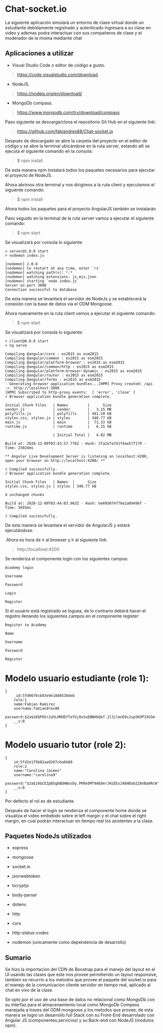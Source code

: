 # Chat-socket.io

La siguiente aplicación simulará un entorno de clase virtual donde un estudiante debidamente registrado y autenticado ingresara a su clase en video y ademas podra interactuar con sus compañeros de clase y el moderador de la misma mediante chat


## Aplicaciones a utilizar

- Visual Studio Code o editor de código a gusto.

> https://code.visualstudio.com/download

- NodeJS.

> https://nodejs.org/en/download/

- MongoDb compass.

> https://www.mongodb.com/try/download/compass


Paso siguiente se descarga/clona el repositorio Git Hub en el siguiente link:

> https://github.com/fabiandres88/Chat-socket.io

Después de descargado se abre la carpeta del proyecto en el editor de código y se abre la terminal ubicándose en la ruta server, estando alli se ejecuta el siguiente comando en la consola:

> $ npm install

De esta manera npm instalará todos los paquetes necesarios para ejecutar el proyecto de NodeJS.

Ahora abrimos otra terminal y nos dirigimos a la ruta client y ejecutamos el siguiente comando:

> $ npm install

Ahora todos los paquetes para el proyecto AngularJS también se instalarán.

Paso seguido en la terminal de la ruta server vamos a ejecutar el siguiente comando:

> $ npm start


Se visualizará por consola lo siguiente:


```
> server@1.0.0 start
> nodemon index.js

[nodemon] 2.0.6
[nodemon] to restart at any time, enter `rs`
[nodemon] watching path(s): *.*
[nodemon] watching extensions: js,mjs,json
[nodemon] starting `node index.js`
Server on port 3000
Connection successful to database
```

De esta manera se levantará el servidor de NodeJs y se establecerá la conexión con la base de datos vía el ODM Mongoose.

Ahora nuevamente en la ruta client vamos a ejecutar el siguiente comando:

> $ npm start

Se visualizará por consola lo siguiente:


```
> client@0.0.0 start
> ng serve

Compiling @angular/core : es2015 as esm2015
Compiling @angular/common : es2015 as esm2015
Compiling @angular/platform-browser : es2015 as esm2015
Compiling @angular/common/http : es2015 as esm2015
Compiling @angular/platform-browser-dynamic : es2015 as esm2015
Compiling @angular/router : es2015 as esm2015
Compiling @angular/forms : es2015 as esm2015
- Generating browser application bundles...[HPM] Proxy created: /api  ->  http://localhost:3000
[HPM] Subscribed to http-proxy events:  [ 'error', 'close' ]
√ Browser application bundle generation complete.

Initial Chunk Files   | Names         |      Size
vendor.js             | vendor        |   3.15 MB
polyfills.js          | polyfills     | 481.20 kB
styles.css, styles.js | styles        | 340.77 kB
main.js               | main          |  71.33 kB
runtime.js            | runtime       |   6.15 kB

                      | Initial Total |   4.02 MB

Build at: 2020-12-09T03:43:57.778Z - Hash: 2fa2e7a741f4ae577179 - Time: 23024ms

** Angular Live Development Server is listening on localhost:4200, open your browser on http://localhost:4200/ **

√ Compiled successfully.
√ Browser application bundle generation complete.

Initial Chunk Files   | Names  |      Size
styles.css, styles.js | styles | 340.77 kB

4 unchanged chunks

Build at: 2020-12-09T03:44:03.963Z - Hash: be695074776e2a09496f - Time: 5691ms

√ Compiled successfully.
```


De esta manera se levantara el servidor de AngularJS y estará ejecutándose.

 Ahora es hora de ir al browser y ir al siguiente link:

> http://localhost:4200 


Se renderiza el componente login con los siguientes campos:

```
Academy login

Username

Password

Login

Register
```

Si el usuario está registrado se loguea, de lo contrario deberá hacer el registro llenando los siguientes campos en el componente register:

```
Register to Academy

Name

Username

Password

Register

```
# Modelo usuario estudiante (role 1):

```
{
    _id:5fd0676cb83e9e1840538deb
    role:1
    name:Fabian Ramirez
    username:fabiandres88
    password:$2a$10$POSr2ahLHMdEYTeYGj8xSuEWNHbQkf.1l3ilmnE0c2up5KOP33G5m
    __v:0
}
```

# Modelo usuario tutor (role 2):

```
{
    id:5fd2e1f5b02aa9207cba6b89
    role:2
    name:"Carolina Jaimes"
    username:"carolina9"
    password:"$2a$10$CEZpB5g88DHNosDy.PKMxOMf9mE0erJH2EEs246HDobIZAVBa0RcW"
    __v:0
}
```
Por defecto el rol es de estudiante.

Después de hacer el login se renderiza el componente home donde se visualiza el video embebido sobre el left margin y el chat sobre el right margin, en cual podrán interactuar en tiempo real los asistentes a la clase.

## Paquetes NodeJs utilizados

- express

- mongoose

- socket.io

- jsonwebtoken

- bcryptjs

- body-parser

- dotenv

- http

- cors

- http-status-codes

- nodemon (unicamente como dependencia de desarrollo)


## Sumario

Se hizo la importacion del CDN de Boostrap para el manejo del layout en el UI usando las clases que este nos provee permitiendo un layout responsive, tambien se recurrio a los metodos que provee el paquete del socket.io para el manejo de la comunicacion cliente servidor en tiempo real, aplicado al chat en vivo de la clase.

Se opto por el uso de una base de datos no relacional como MongoDb con su interfaz para el almacenamiento local como MongoDb Compass manejada a traves del ODM mongoose y los metodos que provee, de esta manera se logro un desarrollo full Stack con su Front-End desarrolado con Angular JS (componentes,servicios) y su Back-end con NodeJS (modulos npm).